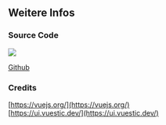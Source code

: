 ## Weitere Infos

### Source Code

<img class="footerimg" src="/icons/github-mark.svg" als="github" />

[Github](https://github.com/digital-codes/klimaDashboard)


 
### Credits

[https://vuejs.org/](https://vuejs.org/)
<br>
[https://ui.vuestic.dev/](https://ui.vuestic.dev/)
<br>


